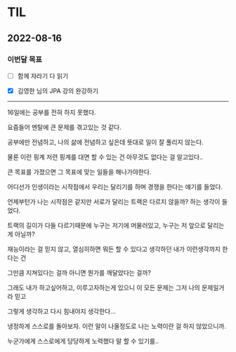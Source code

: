 # TIL

## 2022-08-16

### 이번달 목표

- [ ] 함께 자라기 다 읽기

- [x] 김영한 님의 JPA 강의 완강하기

---

16일에는 공부를 전혀 하지 못했다.

요즘들어 멘탈에 큰 문제를 겪고있는 것 같다.

공부에만 전념하고, 나의 삶에 전념하고 싶은데 뜻대로 일이 잘 풀리지 않는다.

물론 이런 핑계 저런 핑계를 대면 할 수 있는 건 아무것도 없다는 걸 알고있다..

큰 목표를 가졌으면 그 목표에 맞는 일들을 해나가야한다.

어디선가 인생이라는 시작점에서 우리는 달리기를 하며 경쟁을 한다는 얘기를 들었다.

언제부턴가 나는 시작점은 같지만 서로가 달리는 트랙은 다르지 않을까? 하는 생각이 들었다.

트랙의 길이가 다들 다르기때문에 누구는 저기에 머물러있고, 누구는 저 앞으로 달리는게 아닐까?

재능이라는 걸 믿지 않고, 열심히하면 뭐든 할 수 있다고 생각하던 내가 이런생각까지 한다는 건

그만큼 지쳐있다는 걸까 아니면 뭔가를 깨달았다는 걸까?

그래도 내가 하고싶어하고, 이루고자하는게 있으니 이 모든 문제는 그저 나의 문제일거라 믿고

그렇게 생각하고 다시 힘내야지 생각한다...

냉정하게 스스로를 돌아보자. 이런 말이 나올정도로 나는 노력이란 걸 하지 않았으니까.

누군가에게 스스로에게 당당하게 노력했다 말 할 수 있기를..
